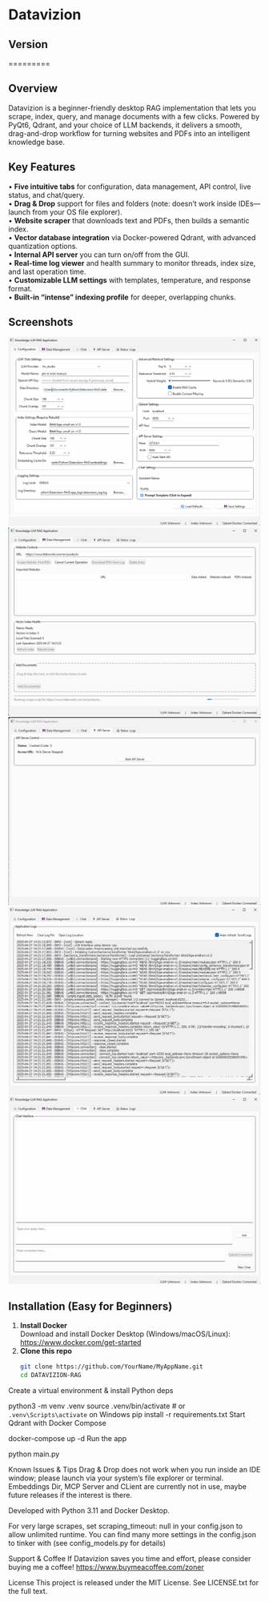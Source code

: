 # Datavizion

## Version
<!-- VERSION_PLACEHOLDER -->

=========

Overview
--------
Datavizion is a beginner-friendly desktop RAG implementation that lets you scrape, index, query, and manage documents with a few clicks. Powered by PyQt6, Qdrant, and your choice of LLM backends, it delivers a smooth, drag-and-drop workflow for turning websites and PDFs into an intelligent knowledge base.

Key Features
------------
• **Five intuitive tabs** for configuration, data management, API control, live status, and chat/query.  
• **Drag & Drop** support for files and folders (note: doesn’t work inside IDEs—launch from your OS file explorer).  
• **Website scraper** that downloads text and PDFs, then builds a semantic index.  
• **Vector database integration** via Docker-powered Qdrant, with advanced quantization options.  
• **Internal API server** you can turn on/off from the GUI.  
• **Real-time log viewer** and health summary to monitor threads, index size, and last operation time.  
• **Customizable LLM settings** with templates, temperature, and response format.  
• **Built-in “intense” indexing profile** for deeper, overlapping chunks.  

Screenshots
-----------
![Alt text](/screenshots/config_tab.png?raw=true "Config Tab")  
![Alt text](/screenshots/data_tab.png?raw=true "Data Tab")  
![Alt text](/screenshots/api_tab.png?raw=true "API Tab Tab")  
![Alt text](/screenshots/status_tab.png?raw=true "Status Tab")  
![Alt text](/screenshots/chat_tab.png?raw=true "Chat Tab")  

Installation (Easy for Beginners)
---------------------------------
1. **Install Docker**  
   Download and install Docker Desktop (Windows/macOS/Linux):  
   https://www.docker.com/get-started  
2. **Clone this repo**  
   ```bash
   git clone https://github.com/YourName/MyAppName.git
   cd DATAVIZION-RAG
Create a virtual environment & install Python deps


python3 -m venv .venv
source .venv/bin/activate    # or `.venv\Scripts\activate` on Windows
pip install -r requirements.txt
Start Qdrant with Docker Compose

docker-compose up -d
Run the app

python main.py

Known Issues & Tips
Drag & Drop does not work when you run inside an IDE window; please launch via your system’s file explorer or terminal.
Embeddings Dir, MCP Server and CLient are currently not in use, maybe future releases if the interest is there.

Developed with Python 3.11 and Docker Desktop.

For very large scrapes, set scraping_timeout: null in your config.json to allow unlimited runtime.
You can find many more settings in the config.json to tinker with (see config_models.py for details)

Support & Coffee
If Datavizion saves you time and effort, please consider buying me a coffee!
https://www.buymeacoffee.com/zoner

License
This project is released under the MIT License. See LICENSE.txt for the full text.
